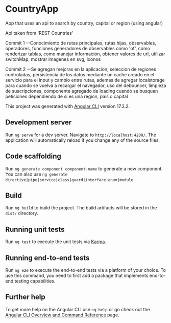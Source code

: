 # CountryApp

App that uses an api to search by country, capital or region 
(using angular)

Api taken from 'REST Countries' 

Commit 1
--Conocimiento de rutas principales, rutas hijas, observables, operadores,
funciones generadores de observables como 'of', como renderizar tablas, 
como manejar informacion, obtener valores de url, utilizar switchMap,
mostrar imagenes en svg, iconos

Commit 2
--Se agregan mejoras en la aplicacion, seleccion de regiones controladas,
persistencia de los datos mediante un cache creado en el servicio para el input y cambio entre rutas, ademas de agregar localstorage para cuando se vuelva a recargar el navegador,
uso del debouncer, limpieza de suscripciones, componente agregado de loading cuando se busquen peticiones dependiendo de si es una region, pais o capital


This project was generated with [Angular CLI](https://github.com/angular/angular-cli) version 17.3.2.

## Development server

Run `ng serve` for a dev server. Navigate to `http://localhost:4200/`. The application will automatically reload if you change any of the source files.

## Code scaffolding

Run `ng generate component component-name` to generate a new component. You can also use `ng generate directive|pipe|service|class|guard|interface|enum|module`.

## Build

Run `ng build` to build the project. The build artifacts will be stored in the `dist/` directory.

## Running unit tests

Run `ng test` to execute the unit tests via [Karma](https://karma-runner.github.io).

## Running end-to-end tests

Run `ng e2e` to execute the end-to-end tests via a platform of your choice. To use this command, you need to first add a package that implements end-to-end testing capabilities.

## Further help

To get more help on the Angular CLI use `ng help` or go check out the [Angular CLI Overview and Command Reference](https://angular.io/cli) page.
